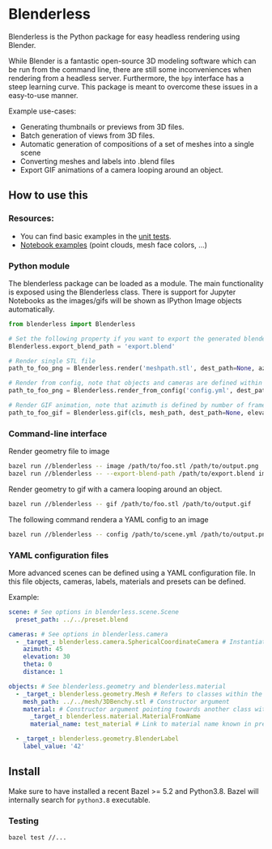 # Blenderless

Blenderless is the Python package for easy headless rendering using Blender.

While Blender is a fantastic open-source 3D modeling software which can be run from the command line, there are still some inconveniences when rendering from a headless server.
Furthermore, the `bpy` interface has a steep learning curve.
This package is meant to overcome these issues in a easy-to-use manner.

Example use-cases:
  - Generating thumbnails or previews from 3D files.
  - Batch generation of views from 3D files.
  - Automatic generation of compositions of a set of meshes into a single scene
  - Converting meshes and labels into .blend files
  - Export GIF animations of a camera looping around an object.


## How to use this

### Resources:
 - You can find basic examples in the [unit tests](https://github.com/oqton/blenderless/tree/master/tests/test_data).
 - [Notebook examples](https://github.com/oqton/blenderless/tree/master/notebooks) (point clouds, mesh face colors, ...)


### Python module

The blenderless package can be loaded as a module. The main functionality is exposed using the Blenderless class. There is support for Jupyter Notebooks as the images/gifs will be shown as IPython Image objects automatically.


```python
from blenderless import Blenderless

# Set the following property if you want to export the generated blender workspace.
Blenderless.export_blend_path = 'export.blend'

# Render single STL file
path_to_foo_png = Blenderless.render('meshpath.stl', dest_path=None, azimuth=45, elevation=30, theta=0)

# Render from config, note that objects and cameras are defined within the YAML config.
path_to_foo_png = Blenderless.render_from_config('config.yml', dest_path=None)

# Render GIF animation, note that azimuth is defined by number of frames.
path_to_foo_gif = Blenderless.gif(cls, mesh_path, dest_path=None, elevation=30, theta=0, frames=60, duration=2)
```

### Command-line interface

Render geometry file to image

```sh
bazel run //blenderless -- image /path/to/foo.stl /path/to/output.png
bazel run //blenderless -- --export-blend-path /path/to/export.blend image /path/to/foo.stl /path/to/output.png # If .blend needs to be exported
```

Render geometry to gif with a camera looping around an object.

```sh
bazel run //blenderless -- gif /path/to/foo.stl /path/to/output.gif
```

The following command rendera a YAML config to an image

```sh
bazel run //blenderless -- config /path/to/scene.yml /path/to/output.png
```

### YAML configuration files

More advanced scenes can be defined using a YAML configuration file. In this file objects, cameras, labels, materials and presets can be defined.

Example:
```yaml
scene: # See options in blenderless.scene.Scene
  preset_path: ../../preset.blend

cameras: # See options in blenderless.camera
  - _target_: blenderless.camera.SphericalCoordinateCamera # Instantiate one camera with following arguments
    azimuth: 45
    elevation: 30
    theta: 0
    distance: 1

objects: # See blenderless.geometry and blenderless.material
  - _target_: blenderless.geometry.Mesh # Refers to classes within the blenderless package
    mesh_path: ../../mesh/3DBenchy.stl # Constructor argument
    material: # Constructor argument pointing towards another class within the blenderless package
      _target_: blenderless.material.MaterialFromName
      material_name: test_material # Link to material name known in present.blend

  - _target_: blenderless.geometry.BlenderLabel
    label_value: '42'
```

## Install

Make sure to have installed a recent Bazel >= 5.2 and Python3.8.
Bazel will internally search for `python3.8` executable.

### Testing

```sh
bazel test //...
```
